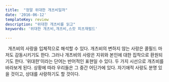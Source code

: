 ```yaml
---
title:  "정말 위대한 개츠비일까"
date: '2016-06-12'
templateKey: review
description: "위대한 개츠비를 읽고"
keywords: '위대한 개츠비,개츠비,스캇 피츠재럴드'

---
```


&nbsp; 개츠비의 사랑을 입체적으로 해석할 수 있다. 개츠비의 변하지 않는 사랑은 콜필드 마저도 감동시키기도 한다. 그러나 개츠비의 사랑은 지위와 본인에 대한 집착으로 환원되기도 한다. '위대한'이라는 단어는 반어적인 표현일 수 있다. 두 가지 시선으로 개츠비를 바라보게 된다. 상황에 따라 우리들은 그 중간 어딘가에 있다. 자기애적 사랑도 분명 있을 것이고, 상대를 사랑하기도 할 것이다.
